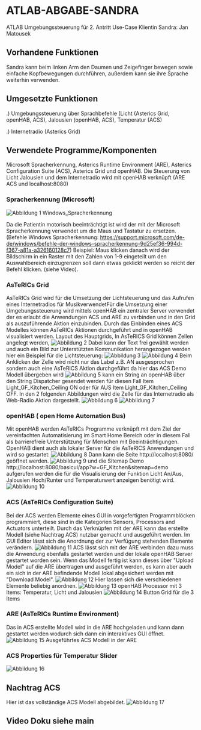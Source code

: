 # ATLAB-ABGABE-SANDRA
ATLAB Umgebungssteuerung für 2. Antritt
Use-Case Klientin Sandra: Jan Matousek

## Vorhandene Funktionen
Sandra kann beim linken Arm den Daumen und Zeigefinger bewegen sowie einfache Kopfbewegungen durchführen, außerdem kann sie ihre Sprache weiterhin verwenden.

## Umgesetzte Funktionen
.) Umgebungssteuerung über Sprachbefehle (Licht (Asterics Grid, openHAB, ACS), Jalousien (openHAB, ACS), Temperatur (ACS)


.) Internetradio (Asterics Grid)

## Verwendete Programme/Komponenten
Microsoft Spracherkennung, Asterics Runtime Environment (ARE), Asterics Configuration Suite (ACS), Asterics Grid und openHAB.
Die Steuerung von Licht Jalousien und dem Internetradio wird mit openHAB verknüpft (ARE ACS und localhost:8080)

### Spracherkennung (Microsoft) 
![Abbildung 1 Windows_Spracherkennung](.github/workflows/Windows_Spracherkennung.png)


Da die Patientin motorisch beeinträchtigt ist wird der mit der Microsoft Spracherkennung verwendet um die Maus und Tastatur zu ersetzen. (Befehle Windows Spracherkennung: https://support.microsoft.com/de-de/windows/befehle-der-windows-spracherkennung-9d25ef36-994d-f367-a81a-a326160128c7) 
Beispiel: Maus klicken danach wird der Bildschirm in ein Raster mit den Zahlen von 1-9 eingeteilt um den Auswahlbereich einzugrenzen soll dann etwas geklickt werden so reicht der Befehl <Nummer> klicken.  (siehe Video).

### AsTeRICs Grid
AsTeRICs Grid wird für die Umsetzung der Lichtsteuerung und das Aufrufen eines Internetradios für MusikverwendetFür die Umsetzung einer Umgebungssteuerung wird mittels openHAB ein zentraler Server verwendet der es erlaubt die Anwendungen ACS und ARE zu verbinden und in den Grid als auszuführende Aktion einzubinden. Durch das Einbinden eines ACS Modelles können AsTeRICs Aktionen durchgeführt und in openHAB visualisiert werden.
Layout des Hauptgrids, In AsTeRICS Grid können Zellen angelegt werden,
![Abbildung 2](.github/workflows/GRD_Hauptgrid.png)
Dabei kann der Text frei gewählt werden und auch ein Bild zur Unterstützten Kommunikation herangezogen werden hier ein Beispiel für die Lichtsteuerung:
![Abbildung 3](.github/workflows/GRD_Lichtsteuerung.png)
![Abbildung 4](.github/workflows/GRD_AsTeRICS_Aktion.png)
Beim Anklicken der Zelle wird nicht nur das Label z.B. AN ausgesprochen sondern auch eine AsTeRICS Aktion durchgeführt da hier das ACS Demo Modell übergeben wird
![Abbildung 5](.github/workflows/GRD_ACS_Einbindung.png)
kann ein String an openHAB über den String Dispatcher gesendet werden für diesen Fall Item Light_GF_Kitchen_Ceiling ON oder für AUS Item Light_GF_Kitchen_Ceiling OFF.
In den 2 folgenden Abbildungen wird die Zelle für das Internetradio als Web-Radio Aktion dargestellt.
![Abbildung 6](.github/workflows/GRD_Webradio.png)
![Abbildung 7](.github/workflows/GRD_Internetradio.png)

### openHAB ( open Home Automation Bus)
Mit openHAB werden AsTeRICs Programme verknüpft mit dem Ziel der vereinfachten Automatisierung im Smart Home Bereich oder in diesem Fall als barrierefreie Unterstützung für Menschen mit Beeinträchtigungen. OpenHAB dient auch als lokaler Server für die AsTeRICS Anwendungen und wird so gestartet:
![Abbildung 8](.github/workflows/openHAB_start.png)
Dann kann die Seite http://localhost:8080/ geöffnet werden.
![Abbildung 9](.github/workflows/openHAB_KitchenItem.png)
und die Sitemap Demo http://localhost:8080/basicui/app?w=GF_Kitchen&sitemap=demo aufgerufen werden die für die Visualisierung der Funktion Licht An/Aus, Jalousien Hoch/Runter und Temperaturwert anzeigen benötigt wird.
![Abbildung 10](.github/workflows/openHAB_UmgebungsUI.png)

### ACS (AsTeRICs Configuration Suite)
Bei der ACS werden Elemente eines GUI in vorgefertigten Programmblöcken programmiert, diese sind in die Kategorien Sensors, Processors and Actuators unterteilt. Durch das Verknüpfen mit der ARE kann das erstellte Modell (siehe Nachtrag ACS) nutzbar gemacht und ausgeführt werden. Im GUI Editor lässt sich die Anordnung der zur Verfügung stehenden Elemente verändern. 
![Abbildung 11](.github/workflows/ACS_Systemleiste_connect_to_ARE.png)
ACS lässt sich mit der ARE verbinden dazu muss die Anwendung ebenfalls gestartet werden und der lokale openHAB Server gestartet worden sein. Wenn das Modell fertig ist kann dieses über "Upload Model" auf die ARE übertragen und ausgeführt werden, es kann aber auch ein sich in der ARE befindende Modell lokal abgesichert werden mit "Download Model".
![Abbildung 12](.github/workflows/ACS_GUI.png)
Hier lassen sich die verschiedenen Elemente beliebig anordnen.
![Abbildung 13](.github/workflows/openHAB_ACS_cell.png)
openHAB Processor mit 3 Items: Temperatur, Licht und Jalousien
![Abbildung 14](.github/workflows/ACS_ButtonGrid_properties.png)
Button Grid für die 3 Items

### ARE (AsTeRICs Runtime Environment)
Das in ACS erstellte Modell wird in die ARE hochgeladen und kann dann gestartet werden wodurch sich dann ein interaktives GUI öffnet. 
![Abbildung 15](.github/workflows/ACS_Items-config.png)
Ausgeführtes ACS Modell in der ARE
### ACS Properties für Temperatur Slider
![Abbildung 16](.github/workflows/ACS_Slider_properties.png)
## Nachtrag ACS
Hier ist das vollständige ACS Modell abgebildet.
![Abbildung 17](.github/workflows/ACS_Elements.png)
## Video Doku siehe main
